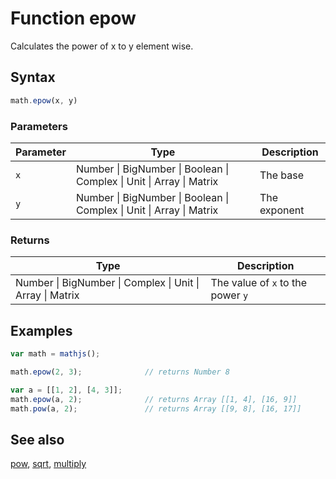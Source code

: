 # Function epow

Calculates the power of x to y element wise.


## Syntax

```js
math.epow(x, y)
```

### Parameters

Parameter | Type | Description
--------- | ---- | -----------
`x` | Number &#124; BigNumber &#124; Boolean &#124; Complex &#124; Unit &#124; Array &#124; Matrix | The base
`y` | Number &#124; BigNumber &#124; Boolean &#124; Complex &#124; Unit &#124; Array &#124; Matrix | The exponent

### Returns

Type | Description
---- | -----------
Number &#124; BigNumber &#124; Complex &#124; Unit &#124; Array &#124; Matrix | The value of `x` to the power `y`


## Examples

```js
var math = mathjs();

math.epow(2, 3);              // returns Number 8

var a = [[1, 2], [4, 3]];
math.epow(a, 2);              // returns Array [[1, 4], [16, 9]]
math.pow(a, 2);               // returns Array [[9, 8], [16, 17]]
```


## See also

[pow](pow.md),
[sqrt](sqrt.md),
[multiply](multiply.md)


<!-- Note: This file is automatically generated from source code comments. Changes made in this file will be overridden. -->
